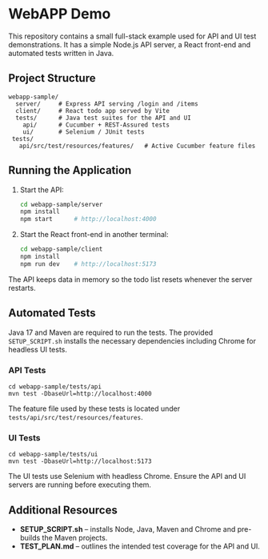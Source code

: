 # WebAPP Demo

This repository contains a small full-stack example used for API and UI test demonstrations. It has a simple Node.js API server, a React front-end and automated tests written in Java.

## Project Structure

```
webapp-sample/
  server/     # Express API serving /login and /items
  client/     # React todo app served by Vite
  tests/      # Java test suites for the API and UI
    api/      # Cucumber + REST-Assured tests
    ui/       # Selenium / JUnit tests
 tests/
   api/src/test/resources/features/   # Active Cucumber feature files
```

## Running the Application

1. Start the API:
   ```bash
   cd webapp-sample/server
   npm install
   npm start      # http://localhost:4000
   ```

2. Start the React front-end in another terminal:
   ```bash
   cd webapp-sample/client
   npm install
   npm run dev    # http://localhost:5173
   ```

The API keeps data in memory so the todo list resets whenever the server restarts.

## Automated Tests

Java 17 and Maven are required to run the tests. The provided `SETUP_SCRIPT.sh` installs the necessary dependencies including Chrome for headless UI tests.

### API Tests

```
cd webapp-sample/tests/api
mvn test -DbaseUrl=http://localhost:4000
```

The feature file used by these tests is located under `tests/api/src/test/resources/features`.

### UI Tests

```
cd webapp-sample/tests/ui
mvn test -DbaseUrl=http://localhost:5173
```

The UI tests use Selenium with headless Chrome. Ensure the API and UI servers are running before executing them.

## Additional Resources

- **SETUP_SCRIPT.sh** – installs Node, Java, Maven and Chrome and pre-builds the Maven projects.
- **TEST_PLAN.md** – outlines the intended test coverage for the API and UI.

